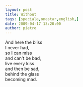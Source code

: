 ```yaml
---
layout: post
title: Without
tags: [speciale,onestar,english,]
date: 2009-04-17 13:20:00
author: pietro
---
```

And here the bliss<br/>I never had,<br/>so I can miss<br/>and can't be bad,<br/>live every kiss<br/>and then be sad,<br/>behind the glass<br/>becoming mad.
